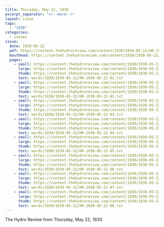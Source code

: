 ```yaml
---
title: Thursday, May 22, 1930
excerpt_separator: "<!--more-->"
layout: issue
tags:
  - "1930"
categories:
  - issues
issue:
  date: 1930-05-22
  pdf: https://content.thehydroreview.com/content/1930/1930-05-22/HR-1930-05-22.pdf
  masthead: https://content.thehydroreview.com/content/1930/1930-05-22/masthead/HR-1930-05-22.jpg
  pages:
    - small: https://content.thehydroreview.com/content/1930/1930-05-22/small/HR-1930-05-22-01.jpg
      large: https://content.thehydroreview.com/content/1930/1930-05-22/large/HR-1930-05-22-01.jpg
      thumb: https://content.thehydroreview.com/content/1930/1930-05-22/thumbnails/HR-1930-05-22-01.jpg
      text: words/1930/1930-05-22/HR-1930-05-22-01.txt
    - small: https://content.thehydroreview.com/content/1930/1930-05-22/small/HR-1930-05-22-02.jpg
      large: https://content.thehydroreview.com/content/1930/1930-05-22/large/HR-1930-05-22-02.jpg
      thumb: https://content.thehydroreview.com/content/1930/1930-05-22/thumbnails/HR-1930-05-22-02.jpg
      text: words/1930/1930-05-22/HR-1930-05-22-02.txt
    - small: https://content.thehydroreview.com/content/1930/1930-05-22/small/HR-1930-05-22-03.jpg
      large: https://content.thehydroreview.com/content/1930/1930-05-22/large/HR-1930-05-22-03.jpg
      thumb: https://content.thehydroreview.com/content/1930/1930-05-22/thumbnails/HR-1930-05-22-03.jpg
      text: words/1930/1930-05-22/HR-1930-05-22-03.txt
    - small: https://content.thehydroreview.com/content/1930/1930-05-22/small/HR-1930-05-22-04.jpg
      large: https://content.thehydroreview.com/content/1930/1930-05-22/large/HR-1930-05-22-04.jpg
      thumb: https://content.thehydroreview.com/content/1930/1930-05-22/thumbnails/HR-1930-05-22-04.jpg
      text: words/1930/1930-05-22/HR-1930-05-22-04.txt
    - small: https://content.thehydroreview.com/content/1930/1930-05-22/small/HR-1930-05-22-05.jpg
      large: https://content.thehydroreview.com/content/1930/1930-05-22/large/HR-1930-05-22-05.jpg
      thumb: https://content.thehydroreview.com/content/1930/1930-05-22/thumbnails/HR-1930-05-22-05.jpg
      text: words/1930/1930-05-22/HR-1930-05-22-05.txt
    - small: https://content.thehydroreview.com/content/1930/1930-05-22/small/HR-1930-05-22-06.jpg
      large: https://content.thehydroreview.com/content/1930/1930-05-22/large/HR-1930-05-22-06.jpg
      thumb: https://content.thehydroreview.com/content/1930/1930-05-22/thumbnails/HR-1930-05-22-06.jpg
      text: words/1930/1930-05-22/HR-1930-05-22-06.txt
    - small: https://content.thehydroreview.com/content/1930/1930-05-22/small/HR-1930-05-22-07.jpg
      large: https://content.thehydroreview.com/content/1930/1930-05-22/large/HR-1930-05-22-07.jpg
      thumb: https://content.thehydroreview.com/content/1930/1930-05-22/thumbnails/HR-1930-05-22-07.jpg
      text: words/1930/1930-05-22/HR-1930-05-22-07.txt
    - small: https://content.thehydroreview.com/content/1930/1930-05-22/small/HR-1930-05-22-08.jpg
      large: https://content.thehydroreview.com/content/1930/1930-05-22/large/HR-1930-05-22-08.jpg
      thumb: https://content.thehydroreview.com/content/1930/1930-05-22/thumbnails/HR-1930-05-22-08.jpg
      text: words/1930/1930-05-22/HR-1930-05-22-08.txt
---
```


The Hydro Review from Thursday, May 22, 1930

<!--more-->

